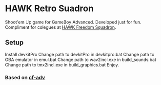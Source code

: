 # HAWK Retro Suadron

Shoot'em Up game for GameBoy Advanced.
Developed just for fun. 
Compliment for colegues at [HAWK Freedom Squadron](https://hawk.my.games).

## Setup
Install devkitPro
Change path to devkitPro in devkitpro.bat
Change path to GBA emulator in emul.bat
Change path to wav2incl.exe in build_sounds.bat
Change path to tmx2incl.exe in build_graphics.bat
Enjoy.

### Based on [cf-adv](http://hype.retroscene.org/blog/872.html)
